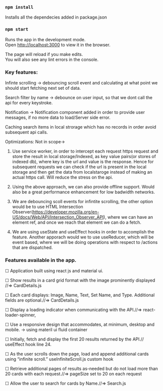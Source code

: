### `npm install`

Installs all the dependecies added in package.json

### `npm start`

Runs the app in the development mode.<br />
Open [http://localhost:3000](http://localhost:3000) to view it in the browser.

The page will reload if you make edits.<br />
You will also see any lint errors in the console.


### Key features:

Infinte scrolling -> debouncing scroll event and calculating at what point we should start fetching next set of data.

Search filter by name -> debounce on user input, so that we dont call the api for every keystroke.

Notification -> Notification component added in order to provide user messages, if no more data to load/Server side error.

Caching search items in local strorage which has no records in order avoid subsequent api calls.

Optimizations: Not in scope->

1. Use service worker, in order to intercept each request https request and store the result in local storage/Indexed, as key value pairs(or  stores of indexed db), where key is the url and value is the response. Hence for subsequent requests we can check if the url is present in the local storage and then get the data from localstaroge instead of making an actual https call. Will reduce the stress on the api.

2. Using the above approach, we can also provide offline support. Would also be a great performance enhancement for low badwidth networks. 

3. We are debouncing scoll events for infintite scrolling, the other option would be to use HTML Intersection Observer(https://developer.mozilla.org/en-US/docs/Web/API/Intersection_Observer_API), where we can have an element ref, and once we reach that element we can do a fetch.

4. We are using useState and useEffect hooks in order to accomplish the feature. Another apporach would we to use useReducer, which will be event based, where we will be doing operations with respect to /actions that are dispatched.

### Features available in the app.

☐ Application built using react js and material ui. 

☐ Show results in a card grid format with the image prominently displayed //=> CardDetails.js 

☐ Each card displays: Image, Name, Text, Set Name, and Type. Additional fields are optional.//=> CardDetails.js

☐ Display a loading indicator when communicating with the API.//=> react-loader-spinner, 

☐ Use a responsive design that accommodates, at minimum, desktop and mobile. -> using materil ui fluid container

☐ Initially, fetch and display the first 20 results returned by the API.// useEffect hook line 24.

☐ As the user scrolls down the page, load and append additional cards using “infinite scroll.” useInfiniteScroll.js custom hook

☐ Retrieve additional pages of results as-needed but do not load more than 20 cards with
  each request.//=> pageSize set to 20 on each request

☐ Allow the user to search for cards by Name.//=> Search.js
